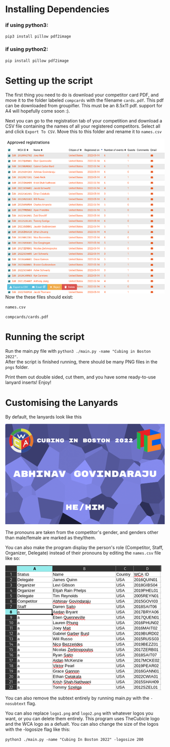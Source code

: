# Installing Dependencies
### if using python3:
`pip3 install pillow pdf2image`
### if using python2:
`pip install pillow pdf2image`

# Setting up the script

The first thing  you need to do is download your competitor card PDF, and move it to the folder labeled `compcards` with the filename `cards.pdf`.
This pdf can be downloaded from groupifier. This must be an 8.5x11 pdf. support for A4 will hopefully come soon :).


Next you can go to the registration tab of your competition and download a CSV file containing the names of all your registered competitors. Select all and click `Export To CSV`.
Move this to this folder and rename it to `names.csv`

![alt text](https://github.com/LeviGibson/WorldCubeAssociation-Lanyards/blob/main/images/Screenshot%20from%202022-09-23%2009-59-43.png)
Now the these files should exist:

`names.csv`

`compcards/cards.pdf`

# Running the script

Run the main.py file with `python3 ./main.py -name "Cubing in Boston 2022"`.  
After the script is finished running, there should be many PNG files in the `pngs` folder. 

Print them out double sided, cut them, and you have some ready-to-use lanyard inserts! Enjoy!

# Customising the Lanyards

By default, the lanyards look like this

![alt text](https://github.com/LeviGibson/WorldCubeAssociation-Lanyards/blob/main/images/Standard%20Card.png)

The pronouns are taken from the competitor's gender, and genders other than male/female are marked as they/them.

You can also make the program display the person's role (Competitor, Staff, Organizer, Delegate) instead of their pronouns by editing the `names.csv` file like so:

![alt text](https://github.com/LeviGibson/WorldCubeAssociation-Lanyards/blob/main/images/roles.png)

You can also remove the subtext entirely by running main.py with the `-nosubtext` flag.

You can also replace `logo1.png` and `logo2.png` with whatever logos you want, or you can delete them entirely. 
This program uses TheCubicle logo and the WCA logo as a defualt.
You can also change the size of the logos with the -logosize flag like this:

`python3 ./main.py -name "Cubing In Boston 2022" -logosize 200`
